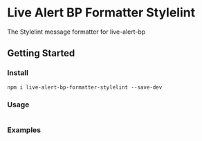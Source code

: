 # Live Alert BP Formatter Stylelint

The Stylelint message formatter for live-alert-bp

## Getting Started


###  Install
```shell
npm i live-alert-bp-formatter-stylelint --save-dev
```

###  Usage



```javascript


```



### Examples

```javascript

```